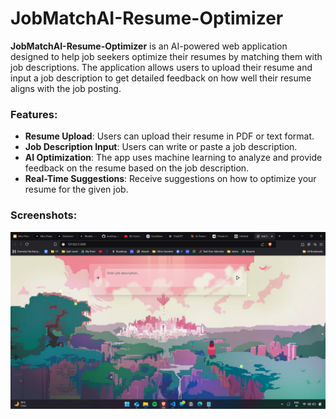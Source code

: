 # JobMatchAI-Resume-Optimizer

**JobMatchAI-Resume-Optimizer** is an AI-powered web application designed to help job seekers optimize their resumes by matching them with job descriptions. The application allows users to upload their resume and input a job description to get detailed feedback on how well their resume aligns with the job posting.

### Features:
- **Resume Upload**: Users can upload their resume in PDF or text format.
- **Job Description Input**: Users can write or paste a job description.
- **AI Optimization**: The app uses machine learning to analyze and provide feedback on the resume based on the job description.
- **Real-Time Suggestions**: Receive suggestions on how to optimize your resume for the given job.

### Screenshots:

![JobMatchAI Screenshot](image.png)




